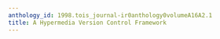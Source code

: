 ```yaml
---
anthology_id: 1998.tois_journal-ir0anthology0volumeA16A2.1
title: A Hypermedia Version Control Framework
---
```

